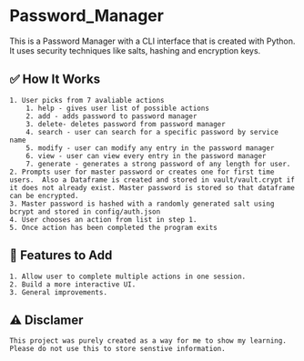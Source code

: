 # Password_Manager
This is a Password Manager with a CLI interface that is created with Python. It uses security techniques like salts, hashing and encryption keys.

## ✅ How It Works
    1. User picks from 7 avaliable actions
        1. help - gives user list of possible actions
        2. add - adds password to password manager
        3. delete- deletes password from password manager
        4. search - user can search for a specific password by service name
        5. modify - user can modify any entry in the password manager
        6. view - user can view every entry in the password manager
        7. generate - generates a strong password of any length for user.
    2. Prompts user for master password or creates one for first time users.  Also a Dataframe is created and stored in vault/vault.crypt if it does not already exist. Master password is stored so that dataframe can be encrypted.
    3. Master password is hashed with a randomly generated salt using bcrypt and stored in config/auth.json
    4. User chooses an action from list in step 1.
    5. Once action has been completed the program exits

## 🔨 Features to Add
    1. Allow user to complete multiple actions in one session.
    2. Build a more interactive UI.
    3. General improvements.

## ⚠️ Disclamer
    This project was purely created as a way for me to show my learning. Please do not use this to store senstive information.